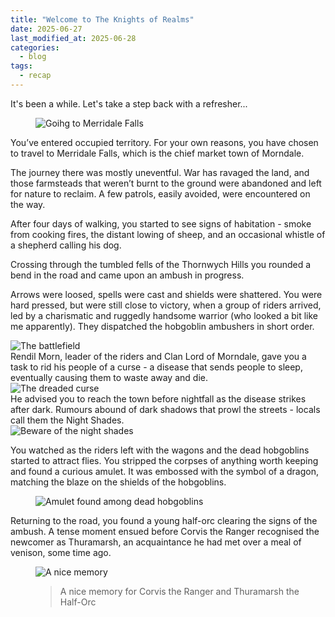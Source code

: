 ```yaml
---
title: "Welcome to The Knights of Realms"
date: 2025-06-27
last_modified_at: 2025-06-28
categories:
  - blog
tags:
  - recap
---
```


It's been a while. Let's take a step back with a refresher...

<figure class="image-caption">
  <img src="{{ site.baseurl }}/assets/images/going-to-merridale-falls.png" alt="Goihg to Merridale Falls">
</figure>

You’ve entered occupied territory. For your own reasons, you have chosen to travel to Merridale Falls, which is the chief market town of Morndale.

The journey there was mostly uneventful. War has ravaged the land, and those farmsteads that weren’t burnt to the ground were abandoned and left for nature to reclaim.
A few patrols, easily avoided, were encountered on the way.

After four days of walking, you started to see signs of habitation - smoke from cooking fires, the distant lowing of sheep, and an occasional whistle of a shepherd calling his dog.

Crossing through the tumbled fells of the Thornwych Hills you rounded a bend in the road and came upon an ambush in progress.

<div class="split-row">

<div class="split-text">
<p>
Arrows were loosed, spells were cast and shields were shattered.
You were hard pressed, but were still close to victory, when a group of riders arrived, led by a charismatic and ruggedly handsome warrior (who looked a bit like me apparently). They dispatched the hobgoblin ambushers in short order.
</p>
</div>
<div class="split-image">
<img src="{{ site.baseurl }}/assets/images/arrows-loosed-spells-cast.png" alt="The battlefield"> 
</div>
</div>

<div class="split-row reverse">
<div class="split-text">
Rendil Morn, leader of the riders and Clan Lord of Morndale, gave you a task to rid his people of a curse - a disease that sends people to sleep, eventually causing them to waste away and die.
</div>
<div class="split-image">
<img src="{{ site.baseurl }}/assets/images/sick-people.png" alt="The dreaded curse">
</div>
</div>

<div class="split-row">
<div class="split-text">
He advised you to reach the town before nightfall as the disease strikes after dark. Rumours abound of dark shadows that prowl the streets - locals call them the Night Shades.
</div>
<div class="split-image">
<img src="{{ site.baseurl }}/assets/images/night-shades.png" alt="Beware of the night shades">
</div>
</div>

You watched as the riders left with the wagons and the dead hobgoblins started to attract flies. You stripped the corpses of anything worth keeping and found a curious amulet. It was embossed with the symbol of a dragon, matching the blaze on the shields of the hobgoblins.

<figure class="image-caption">
  <img src="{{ site.baseurl }}/assets/images/dead-hobgoblins-amulet.png" alt="Amulet found among dead hobgoblins">
</figure>

Returning to the road, you found a young half-orc clearing the signs of the ambush. A tense moment ensued before Corvis the Ranger recognised the newcomer as Thuramarsh, an acquaintance he had met over a meal of venison, some time ago.
<figure class="image-caption">
  <img src="{{ site.baseurl }}/assets/images/thuramarsh-corvis-eating-venison.png" alt="A nice memory">
  <blockquote>A nice memory for Corvis the Ranger and Thuramarsh the Half-Orc</blockquote>
</figure>